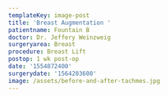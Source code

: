 ```yaml
---
templateKey: image-post
title: 'Breast Augmentation '
patientname: Fountain B
doctor: Dr. Jeffery Weinzweig
surgeryarea: Breast
procedure: Breast Lift
postop: 1 wk post-op
date: '1554872400'
surgerydate: '1564203600'
image: /assets/before-and-after-tachmes.jpg
---
```


